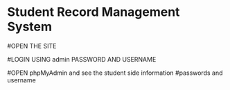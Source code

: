 # Student Record Management System
 
#OPEN THE SITE

#LOGIN USING admin PASSWORD AND USERNAME

#OPEN phpMyAdmin and see the student side information 
#passwords and username
